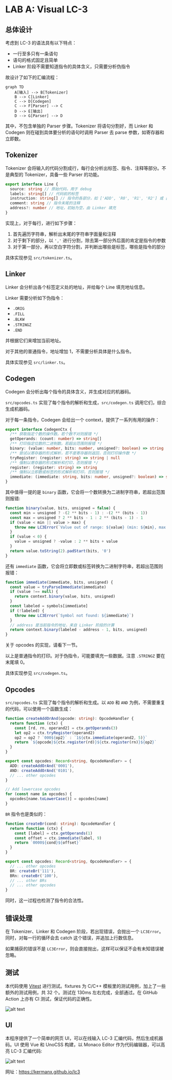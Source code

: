 # LAB A: Visual LC-3

## 总体设计

考虑到 LC-3 的语法具有以下特点：

- 一行至多只有一条语句
- 语句的格式固定且简单
- Linker 阶段不需要知道指令的具体含义，只需要分析伪指令

故设计了如下的汇编流程：

```mermaid
graph TD
    A[输入] --> B[Tokenizer]
    B --> C[Linker]
    C --> D[Codegen]
    C --> F[Parser] --> C
    D --> E[输出]
    D --> G[Parser] --> D
```

其中，不包含单独的 Parser 步骤。Tokenizer 将语句分割好，而 Linker 和 Codegen 则在碰到具体要分析的语句时调用 Parser 去 parse 参数，如寄存器和立即数。

## Tokenizer

Tokenizer 会将输入的代码分割成行，每行会分析出标签、指令、注释等部分。不是典型的 Tokenizer，具备一些 Parser 的功能。

```ts
export interface Line {
  source: string // 原始代码，用于 debug
  labels: string[] // 代码前的标签
  instruction: string[] // 指令的各部分，如 ['ADD', 'R0', 'R1', 'R2'] 或 ['.ORIG', 'x3000']
  comment: string // 指令末尾的注释
  address?: number // 地址，初始为空，由 Linker 填充
}
```

实现上，对于每行，进行如下步骤：

1. 首先遍历字符串，解析出末尾的字符串字面量和注释
2. 对于剩下的部分，以 `','` 进行分割，除去第一部分外后面的肯定是指令的参数
3. 对于第一部分，再以空白字符分割，并判断出哪些是标签，哪些是指令的部分

具体实现参见 `src/tokenizer.ts`。

## Linker

Linker 会分析出各个标签定义处的地址，并给每个 Line 填充地址信息。

Linker 需要分析如下伪指令：

- `.ORIG`
- `.FILL`
- `.BLKW`
- `.STRINGZ`
- `.END`

并根据它们来增加当前地址。

对于其他的普通指令，地址增加 1，不需要分析具体是什么指令。

具体实现参见 `src/linker.ts`。

## Codegen

Codegen 会分析出每个指令的具体含义，并生成对应的机器码。

`src/opcodes.ts` 实现了每个指令的解析和生成，`src/codegen.ts` 调用它们，综合生成机器码。

对于每一条指令，Codegen 会给出一个 context，提供了一系列有用的操作：

```ts
export interface CodegenCtx {
  /** 获取指定个数的操作数。若个数不对则报错 */
  getOperands: (count: number) => string[]
  /** 打印指定位数的二进制数。若超出范围则报错 */
  binary: (value: number, bits: number, unsigned?: boolean) => string
  /** 尝试以寄存器的形式解析，若不是寄存器则返回，否则打印操作数 */
  tryRegister: (register: string) => string | null
  /** 强制以寄存器的形式解析和打印，否则报错 */
  register: (register: string) => string
  /** 强制以立即数或标签的形式解析和打印，否则报错 */
  immediate: (immediate: string, bits: number, unsigned?: boolean) => string
}
```

其中值得一提的是 `binary` 函数，它会将一个数转换为二进制字符串，若超出范围则报错:

```js
function binary(value, bits, unsigned = false) {
  const min = unsigned ? -(2 ** bits - 1) : -(2 ** (bits - 1))
  const max = unsigned ? 2 ** bits - 1 : 2 ** (bits - 1) - 1
  if (value < min || value > max) {
    throw new LC3Error(`Value out of range: ${value} (min: ${min}, max: ${max})`)
  }
  if (value < 0) {
    value = unsigned ? -value : 2 ** bits + value
  }
  return value.toString(2).padStart(bits, '0')
}
```

还有 `immediate` 函数，它会将立即数或标签转换为二进制字符串，若超出范围则报错：

```js
function immediate(immediate, bits, unsigned) {
  const value = tryParseImmediate(immediate)
  if (value !== null) {
    return context.binary(value, bits, unsigned)
  }
  const labeled = symbols[immediate]
  if (!labeled) {
    throw new LC3Error(`Symbol not found: ${immediate}`)
  }
  // address 是当前指令的地址，来自 Linker 阶段的计算
  return context.binary(labeled - address - 1, bits, unsigned)
}
```

关于 opcodes 的实现，请看下一节。

以上是普通指令的打印。对于伪指令，可能要填充一些数据。注意 `.STRINGZ` 要在末尾填 0。

具体实现参见 `src/codegen.ts`。

## Opcodes

`src/opcodes.ts` 实现了每个指令的解析和生成。以 `ADD` 和 `AND` 为例，不需要重复的代码，可以使用一个函数生成：

```ts
function createAddOrAnd(opcode: string): OpcodeHandler {
  return function (ctx) {
    const [rd, rn, operand2] = ctx.getOperands(3)
    let op2 = ctx.tryRegister(operand2)
    op2 = op2 ? `000${op2}` : `1${ctx.immediate(operand2, 5)}`
    return `${opcode}${ctx.register(rd)}${ctx.register(rn)}${op2}`
  }
}

export const opcodes: Record<string, OpcodeHandler> = {
  ADD: createAddOrAnd('0001'),
  AND: createAddOrAnd('0101'),
  // ... other opcodes
}

// Add lowercase opcodes
for (const name in opcodes) {
  opcodes[name.toLowerCase()] = opcodes[name]
}
```

`BR` 指令也是类似的：

```ts
function createBr(cond: string): OpcodeHandler {
  return function (ctx) {
    const [label] = ctx.getOperands(1)
    const offset = ctx.immediate(label, 9)
    return `0000${cond}${offset}`
  }
}

export const opcodes: Record<string, OpcodeHandler> = {
  // ... other opcodes
  BR: createBr('111'),
  BRn: createBr('100'),
  // ... other BRs
  // ... other opcodes
}
```

同时，这一过程也检测了指令的合法性。

## 错误处理

在 Tokenizer、Linker 和 Codegen 阶段，若出现错误，会抛出一个 `LC3Error`。同时，对每一行的循环会去 catch 这个错误，并追加上行数信息。

如果捕获的错误不是 `LC3Error`，则会直接抛出，这样可以保证不会有未知错误被忽略。

## 测试

本代码使用 [Vitest](https://vitest.dev) 进行测试。fixtures 为 C/C++ 模板里的测试用例，加上了一些额外的测试用例，共 32 个。测试在 130ms 左右完成，全部通过。在 GitHub Action 上亦有 CI 测试，保证代码的正确性。

![alt text](../assets/image-1.png)

## UI

本程序提供了一个简单的网页 UI，可以在线输入 LC-3 汇编代码，然后生成机器码。UI 使用 Vue 和 UnoCSS 构建，以 Monaco Editor 作为代码编辑器，可以高亮 LC-3 汇编代码:

![alt text](../assets/image.png)

网址：https://kermanx.github.io/lc3
